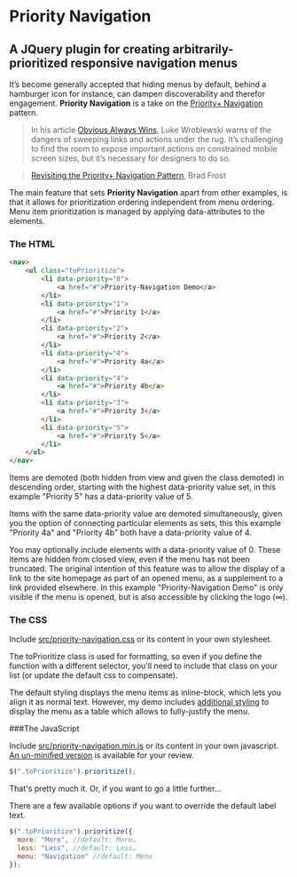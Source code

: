 ﻿# Priority Navigation

## A JQuery plugin for creating arbitrarily-prioritized responsive navigation menus

It’s become generally accepted that hiding menus by default, behind a hamburger icon for instance, can dampen discoverability and therefor engagement. **Priority Navigation** is a take on the [Priority+ Navigation](https://css-tricks.com/the-priority-navigation-pattern/) pattern.

>In his article [Obvious Always Wins](http://www.lukew.com/ff/entry.asp?1945), Luke Wroblewski warns of the dangers of sweeping links and actions under the rug. It’s challenging to find the room to expose important actions on constrained mobile screen sizes, but it’s necessary for designers to do so.

>[Revisiting the Priority+ Navigation Pattern](http://bradfrost.com/blog/post/revisiting-the-priority-pattern/), Brad Frost

The main feature that sets **Priority Navigation** apart from other examples, is that it allows for prioritization ordering independent from menu ordering. Menu item prioritization is managed by applying data-attributes to the elements.

### The HTML

```html
<nav>
	<ul class="toPrioritize">
		<li data-priority="0">
			<a href="#">Priority-Navigation Demo</a>
		</li>
		<li data-priority="1">
			<a href="#">Priority 1</a>
		</li>
		<li data-priority="2">
			<a href="#">Priority 2</a>
		</li>
		<li data-priority="4">
			<a href="#">Priority 4a</a>
		</li>
		<li data-priority="4">
			<a href="#">Priority 4b</a>
		</li>
		<li data-priority="3">
			<a href="#">Priority 3</a>
		</li>
		<li data-priority="5">
			<a href="#">Priority 5</a>
		</li>
	</ul>
</nav>
```

Items are demoted (both hidden from view and given the class demoted) in descending order, starting with the highest data-priority value set, in this example "Priority 5" has a data-priority value of 5.

Items with the same data-priority value are demoted simultaneously, given you the option of connecting particular elements as sets, this this example "Priority 4a" and "Priority 4b" both have a data-priority value of 4.

You may optionally include elements with a data-priority value of 0. These items are hidden from closed view, even if the menu has not been truncated. The original intention of this feature was to allow the display of a link to the site homepage as part of an opened menu, as a supplement to a link provided elsewhere. In this example "Priority-Navigation Demo" is only visible if the menu is opened, but is also accessible by clicking the logo (∞).

### The CSS

Include [src/priority-navigation.css](https://github.com/matthornsby/priority-navigation/blob/master/src/priority-navigation.css) or its content in your own stylesheet.

The toPrioritize class is used for formatting, so even if you define the function with a different selector, you'll need to include that class on your list (or update the default css to compensate).

The default styling displays the menu items as inline-block, which lets you align it as normal text. However, my demo includes [additional styling](https://github.com/matthornsby/priority-navigation/blob/master/demo/demo-nav.css) to display the menu as a table which allows to fully-justify the menu.

###The JavaScript

Include [src/priority-navigation.min.js](https://github.com/matthornsby/priority-navigation/blob/master/src/priority-navigation.min.js) or its content in your own javascript. [An un-minified version](https://github.com/matthornsby/priority-navigation/blob/master/src/priority-navigation.js) is available for your review.

```js
$(".toPrioritize").prioritize();
```

That's pretty much it. Or, if you want to go a little further…

There are a few available options if you want to override the default label text.

```js
$(".toPrioritize").prioritize({
  more: "More", //default: More…
  less: "Less", //default: Less…
  menu: "Navigation" //default: Menu
});
```
